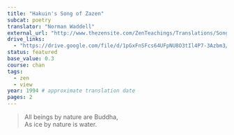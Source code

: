 ```yaml
---
title: "Hakuin's Song of Zazen"
subcat: poetry
translator: "Norman Waddell"
external_url: "http://www.thezensite.com/ZenTeachings/Translations/Song_of_Zazen.htm"
drive_links:
  - "https://drive.google.com/file/d/1pGxFnSFcs64UFpNU8O3tIl4P7-3Azbm3/view?usp=drivesdk"
status: featured
base_value: 0.3
course: chan
tags:
  - zen
  - view
year: 1994 # approximate translation date
pages: 2
---
```


> All beings by nature are Buddha,  
As ice by nature is water.
